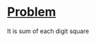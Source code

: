 # [Problem](https://www.mysterytwisterc3.org/en/challenges/level-1/number-sequence--part-3)

It is sum of each digit square
